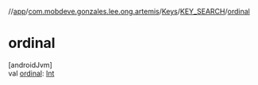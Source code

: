 //[app](../../../../index.md)/[com.mobdeve.gonzales.lee.ong.artemis](../../index.md)/[Keys](../index.md)/[KEY_SEARCH](index.md)/[ordinal](ordinal.md)

# ordinal

[androidJvm]\
val [ordinal](ordinal.md): [Int](https://kotlinlang.org/api/latest/jvm/stdlib/kotlin/-int/index.html)

